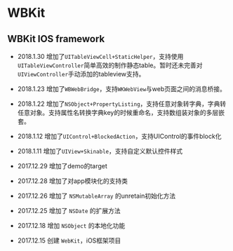 # WBKit
WBKit IOS framework
----------------------------
* 2018.1.30
增加了`UITableViewCell+StaticHelper`，支持使用`UITableViewController`简单高效的制作静态table。暂时还未完善对`UIViewController`手动添加的tableview支持。

* 2018.1.23
增加了`WBWebBridge`，支持`WKWebView`与web页面之间的消息桥接。

* 2018.1.22
增加了`NSObject+PropertyListing`，支持任意对象转字典，字典转任意对象。支持属性名转换字典key的时候重命名，支持数组装对象的多层嵌套。

* 2018.1.12
增加了`UIControl+BlockedAction`，支持UIControl的事件block化

* 2018.1.11
增加了`UIView+Skinable`，支持自定义默认控件样式

* 2017.12.29
增加了demo的target

* 2017.12.28
增加了对app模块化的支持类

* 2017.12.26
增加了 `NSMutableArray` 的unretain初始化方法

* 2017.12.25
增加了 `NSDate` 的扩展方法

* 2017.12.18
增加 `NSObject` 的本地化功能

* 2017.12.15
创建 `WebKit`，iOS框架项目
